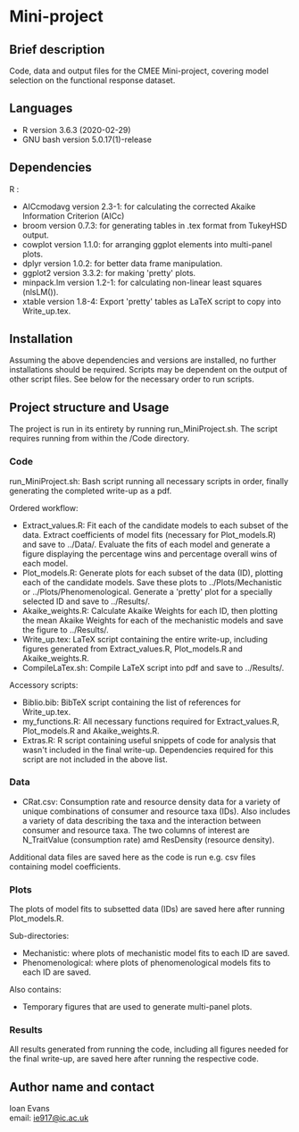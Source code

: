 # Mini-project
## Brief description
Code, data and output files for the CMEE Mini-project, covering model selection on the functional response dataset.
## Languages
<!---Include version of each language--->
* R version 3.6.3 (2020-02-29)
* GNU bash version 5.0.17(1)-release
## Dependencies
<!---   Any dependencies or special packages the user / marker should be aware of.
        What each package is used for.  --->
R : 
* AICcmodavg version 2.3-1: for calculating the corrected Akaike Information Criterion (AICc)
* broom version 0.7.3: for generating tables in .tex format from TukeyHSD output.
* cowplot version 1.1.0: for arranging ggplot elements into multi-panel plots.
* dplyr version 1.0.2: for better data frame manipulation.
* ggplot2 version 3.3.2: for making 'pretty' plots.
* minpack.lm version 1.2-1: for calculating non-linear least squares (nlsLM()).
* xtable version 1.8-4: Export 'pretty' tables as LaTeX script to copy into Write_up.tex.
## Installation
Assuming the above dependencies and versions are installed, no further installations should be required. Scripts may be dependent on the output of other script files. See below for the necessary order to run scripts.
## Project structure and Usage
The project is run in its entirety by running run_MiniProject.sh. The script requires running from within the /Code directory.
### Code
run_MiniProject.sh: Bash script running all necessary scripts in order, finally generating the completed write-up as a pdf.

Ordered workflow:
* Extract_values.R: Fit each of the candidate models to each subset of the data. Extract coefficients of model fits (necessary for Plot_models.R) and save to ../Data/. Evaluate the fits of each model and generate a figure displaying the percentage wins and percentage overall wins of each model.
* Plot_models.R: Generate plots for each subset of the data (ID), plotting each of the candidate models. Save these plots to ../Plots/Mechanistic or ../Plots/Phenomenological. Generate a 'pretty' plot for a specially selected ID and save to ../Results/. 
* Akaike_weights.R: Calculate Akaike Weights for each ID, then plotting the mean Akaike Weights for each of the mechanistic models and save the figure to ../Results/.
* Write_up.tex: LaTeX script containing the entire write-up, including figures generated from Extract_values.R, Plot_models.R and Akaike_weights.R.
* CompileLaTex.sh: Compile LaTeX script into pdf and save to ../Results/.

Accessory scripts:
* Biblio.bib: BibTeX script containing the list of references for Write_up.tex.
* my_functions.R: All necessary functions required for Extract_values.R, Plot_models.R and Akaike_weights.R.
* Extras.R: R script containing useful snippets of code for analysis that wasn't included in the final write-up. Dependencies required for this script are not included in the above list.
### Data
* CRat.csv: Consumption rate and resource density data for a variety of unique combinations of consumer and resource taxa (IDs). Also includes a variety of data describing the taxa and the interaction between consumer and resource taxa. The two columns of interest are N_TraitValue (consumption rate) amd ResDensity (resource density).

Additional data files are saved here as the code is run e.g. csv files containing model coefficients. 
### Plots
The plots of model fits to subsetted data (IDs) are saved here after running Plot_models.R. 

Sub-directories:
* Mechanistic: where plots of mechanistic model fits to each ID are saved.
* Phenomenological: where plots of phenomenological models fits to each ID are saved.

Also contains:
* Temporary figures that are used to generate multi-panel plots.
### Results
All results generated from running the code, including all figures needed for the final write-up, are saved here after running the respective code.
## Author name and contact
Ioan Evans  
email: ie917@ic.ac.uk
